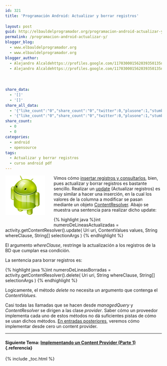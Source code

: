 ```yaml
---
id: 321
title: 'Programación Android: Actualizar y borrar registros'

layout: post
guid: http://elbauldelprogramador.org/programacion-android-actualizar-y-borrar-registros/
permalink: /programacion-android-actualizar-y/
blogger_blog:
  - www.elbauldelprogramador.org
  - www.elbauldelprogramador.org
blogger_author:
  - Alejandro Alcaldehttps://profiles.google.com/117030001562039350135noreply@blogger.com
  - Alejandro Alcaldehttps://profiles.google.com/117030001562039350135noreply@blogger.com

  
  
share_data:
  - '[]'
  - '[]'
share_all_data:
  - '{"like_count":"0","share_count":"0","twitter":0,"plusone":1,"stumble":0,"pinit":0,"count":1,"time":1333551751}'
  - '{"like_count":"0","share_count":"0","twitter":0,"plusone":1,"stumble":0,"pinit":0,"count":1,"time":1333551751}'
share_count:
  - 0
  - 0
categories:
  - android
  - opensource
tags:
  - Actualizar y borrar registros
  - curso android pdf
---
```

<div class="separator" style="clear: both; text-align: center;">
  <a href="/images/2013/07/iconoAndroid.png" imageanchor="1" style="clear:left; float:left;margin-right:1em; margin-bottom:1em"><img border="0" src="/images/2013/07/iconoAndroid.png" style="clear:left; float:left;margin-right:1em; margin-bottom:1em" /></a>
</div>

Vimos cómo [insertar registros y consultarlos][1], bien, pues actualizar y borrar registros es bastante sencillo. Realizar un [update][2] (Actualizar registros) es muy similar a hacer una inserción, en la cual los valores de la columna a modificar se pasan mediante un objeto [ContentResolver][1]. Abajo se muestra una sentencia para realizar dicho update:

  
<!--more-->

{% highlight java %}int numeroDeLineasActualizadas =
   activity.getContentResolver().update(
      Uri uri,
      ContentValues values, 
      String whereClause,
      String[] selectionArgs )
{% endhighlight %}

El argumento *whereClause*, restringe la actualización a los registros de la BD que cumplan esa condición.

La sentencia para borrar registros es:

{% highlight java %}int numeroDeLineasBorradas =
   activity.getContentResolver().delete(
      Uri uri,
      String whereClause,
      String[] selectionArgs )
{% endhighlight %}

Logicamente, el método *delete* no necesita un argumento que contenga el *ContentValues*.

Casi todas las llamadas que se hacen desde *managedQuery* y *ContentResolver* se dirigen a las clase *provider*. Saber cómo un proveedor implementa cada uno de estos métodos no dá suficientes pistas de cómo se usan dichos métodos. [En entradas posteriores][3], veremos cómo implementar desde cero un content provider.

* * *

#### Siguiente Tema: [Implementando un Content Provider (Parte 1)][4] {.referencia}





 [1]: /programacion-android-insertando
 [2]: /lenguaje-manipulacion-de-datos-dml
 [3]: /programacion-android-implementando-un
 [4]: /programacion-android-implementando-un/

{% include _toc.html %}
